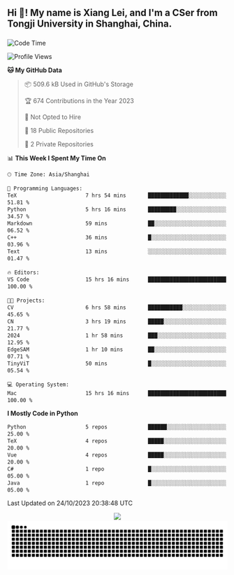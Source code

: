 <h2 align="left">Hi 👋! My name is Xiang Lei, and I'm a CSer from Tongji University in Shanghai, China.</h2>

###

<!--START_SECTION:waka-->
![Code Time](http://img.shields.io/badge/Code%20Time-267%20hrs%205%20mins-blue)

![Profile Views](http://img.shields.io/badge/Profile%20Views-132-blue)

**🐱 My GitHub Data** 

> 📦 509.6 kB Used in GitHub's Storage 
 > 
> 🏆 674 Contributions in the Year 2023
 > 
> 🚫 Not Opted to Hire
 > 
> 📜 18 Public Repositories 
 > 
> 🔑 2 Private Repositories 
 > 
📊 **This Week I Spent My Time On** 

```text
🕑︎ Time Zone: Asia/Shanghai

💬 Programming Languages: 
TeX                      7 hrs 54 mins       █████████████░░░░░░░░░░░░   51.81 % 
Python                   5 hrs 16 mins       █████████░░░░░░░░░░░░░░░░   34.57 % 
Markdown                 59 mins             ██░░░░░░░░░░░░░░░░░░░░░░░   06.52 % 
C++                      36 mins             █░░░░░░░░░░░░░░░░░░░░░░░░   03.96 % 
Text                     13 mins             ░░░░░░░░░░░░░░░░░░░░░░░░░   01.47 % 

🔥 Editors: 
VS Code                  15 hrs 16 mins      █████████████████████████   100.00 % 

🐱‍💻 Projects: 
CV                       6 hrs 58 mins       ███████████░░░░░░░░░░░░░░   45.65 % 
CN                       3 hrs 19 mins       █████░░░░░░░░░░░░░░░░░░░░   21.77 % 
2024                     1 hr 58 mins        ███░░░░░░░░░░░░░░░░░░░░░░   12.95 % 
EdgeSAM                  1 hr 10 mins        ██░░░░░░░░░░░░░░░░░░░░░░░   07.71 % 
TinyViT                  50 mins             █░░░░░░░░░░░░░░░░░░░░░░░░   05.54 % 

💻 Operating System: 
Mac                      15 hrs 16 mins      █████████████████████████   100.00 % 
```

**I Mostly Code in Python** 

```text
Python                   5 repos             ██████░░░░░░░░░░░░░░░░░░░   25.00 % 
TeX                      4 repos             █████░░░░░░░░░░░░░░░░░░░░   20.00 % 
Vue                      4 repos             █████░░░░░░░░░░░░░░░░░░░░   20.00 % 
C#                       1 repo              █░░░░░░░░░░░░░░░░░░░░░░░░   05.00 % 
Java                     1 repo              █░░░░░░░░░░░░░░░░░░░░░░░░   05.00 % 
```




 Last Updated on 24/10/2023 20:38:48 UTC
<!--END_SECTION:waka-->

<div align="center">
  <img src="https://github-readme-stats.vercel.app/api?username=Lei00764&show_icons=true&theme=radical" />
 </div>

 <div align="center">

<picture>
  <source media="(prefers-color-scheme: dark)" srcset="https://raw.githubusercontent.com/Lei00764/Lei00764/output/github-contribution-grid-snake-dark.svg">
  <source media="(prefers-color-scheme: light)" srcset="https://raw.githubusercontent.com/Lei00764/Lei00764/output/github-contribution-grid-snake.svg">
  <img alt="github contribution grid snake animation" src="https://raw.githubusercontent.com/Lei00764/Lei00764/output/github-contribution-grid-snake.svg">
</picture>

</div>




